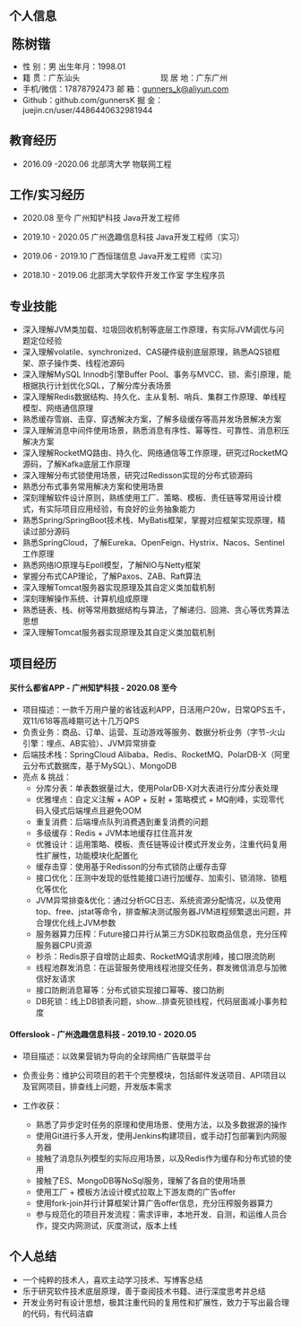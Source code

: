 ## 个人信息

​      <b style=font-size:23px>陈树锴</b>

- 性  别：男                                                     出生年月：1998.01
- 籍  贯：广东汕头             现 居 地：广东广州
- 手机/微信：17878792473                          邮  箱：gunners_k@aliyun.com
- Github：github.com/gunnersK                掘  金：juejin.cn/user/4486440632981944

## 教育经历

- 2016.09 -2020.06                 北部湾大学                                        物联网工程

## 工作/实习经历

- 2020.08 至今                      广州知铲科技                                    Java开发工程师

- 2019.10 - 2020.05             广州逸趣信息科技                            Java开发工程师（实习）

- 2019.06 - 2019.10             广西恒瑞信息                                    Java开发工程师（实习）

- 2018.10 - 2019.06             北部湾大学软件开发工作室             学生程序员

## 专业技能

- 深入理解JVM类加载、垃圾回收机制等底层工作原理，有实际JVM调优与问题定位经验
- 深入理解volatile、synchronized、CAS硬件级别底层原理，熟悉AQS锁框架、原子操作类、线程池源码
- 深入理解MySQL Innodb引擎Buffer Pool、事务与MVCC、锁、索引原理，能根据执行计划优化SQL，了解分库分表场景
- 深入理解Redis数据结构、持久化、主从复制、哨兵、集群工作原理、单线程模型、网络通信原理
- 熟悉缓存雪崩、击穿、穿透解决方案，了解多级缓存等高并发场景解决方案
- 深入理解消息中间件使用场景，熟悉消息有序性、幂等性、可靠性、消息积压解决方案
- 深入理解RocketMQ路由、持久化、网络通信等工作原理，研究过RocketMQ源码，了解Kafka底层工作原理
- 深入理解分布式锁使用场景，研究过Redisson实现的分布式锁源码
- 熟悉分布式事务常用解决方案和使用场景
- 深刻理解软件设计原则，熟练使用工厂、策略、模板、责任链等常用设计模式，有实际项目应用经验，有良好的业务抽象能力
- 熟悉Spring/SpringBoot技术栈、MyBatis框架，掌握对应框架实现原理，精读过部分源码
- 熟悉SpringCloud，了解Eureka、OpenFeign、Hystrix、Nacos、Sentinel工作原理
- 熟悉网络IO原理与Epoll模型，了解NIO与Netty框架
- 掌握分布式CAP理论，了解Paxos、ZAB、Raft算法
- 深入理解Tomcat服务器实现原理及其自定义类加载机制
- 深刻理解操作系统、计算机组成原理
- 熟悉链表、栈、树等常用数据结构与算法，了解递归、回溯、贪心等优秀算法思想
- 深入理解Tomcat服务器实现原理及其自定义类加载机制

## 项目经历

#### 买什么都省APP  -  广州知铲科技  -  2020.08 至今

- 项目描述：一款千万用户量的省钱返利APP，日活用户20w，日常QPS五千，双11/618等高峰期可达十几万QPS
- 负责业务：商品、订单、运营、互动游戏等服务、数据分析业务（字节-火山引擎：埋点、AB实验）、JVM异常排查
- 后端技术栈：SpringCloud Alibaba、Redis、RocketMQ、PolarDB-X（阿里云分布式数据库，基于MySQL）、MongoDB
- 亮点 & 挑战：
  - 分库分表：单表数据量过大，使用PolarDB-X对大表进行分库分表处理
  - 优雅埋点：自定义注解 + AOP + 反射 + 策略模式 + MQ削峰，实现零代码入侵式后端埋点且避免OOM
  - 重复消费：后端埋点队列消费遇到重复消费的问题
  - 多级缓存：Redis + JVM本地缓存扛住高并发
  - 优雅设计：运用策略、模板、责任链等设计模式开发业务，注重代码复用性扩展性，功能模块化配置化
  - 缓存击穿：使用基于Redisson的分布式锁防止缓存击穿
  - 接口优化：压测中发现的低性能接口进行加缓存、加索引、锁消除、锁粗化等优化
  - JVM异常排查&优化：通过分析GC日志、系统资源分配情况，以及使用top、free、jstat等命令，排查解决测试服务器JVM进程频繁退出问题，并合理优化线上JVM参数
  - 服务器算力压榨：Future接口并行从第三方SDK拉取商品信息，充分压榨服务器CPU资源
  - 秒杀：Redis原子自增防止超卖、RocketMQ请求削峰，接口限流防刷
  - 线程池群发消息：在运营服务使用线程池提交任务，群发微信消息与加微信好友请求
  - 接口防刷消息幂等：分布式锁实现接口幂等、接口防刷
  - DB死锁：线上DB锁表问题，show...排查死锁线程，代码层面减小事务粒度

#### Offerslook  -  广州逸趣信息科技  -  2019.10 - 2020.05

- 项目描述：以效果营销为导向的全球网络广告联盟平台
- 负责业务：维护公司项目的若干个完整模块，包括邮件发送项目、API项目以及官网项目，排查线上问题，开发版本需求

- 工作收获：
  - 熟悉了异步定时任务的原理和使用场景、使用方法，以及多数据源的操作
  - 使用Git进行多人开发，使用Jenkins构建项目，或手动打包部署到内网服务器
  - 接触了消息队列模型的实际应用场景，以及Redis作为缓存和分布式锁的使用
  - 接触了ES、MongoDB等NoSql服务，理解了各自的使用场景
  - 使用工厂 + 模板方法设计模式拉取上下游友商的广告offer
  - 使用fork-join并行计算框架计算广告offer信息，充分压榨服务器算力
  - 参与规范化的项目开发流程：需求评审，本地开发、自测，和运维人员合作，提交内网测试，灰度测试，版本上线

## 个人总结

- 一个纯粹的技术人，喜欢主动学习技术、写博客总结
- 乐于研究软件技术底层原理，善于查阅技术书籍、进行深度思考并总结
- 开发业务时有设计思想，极其注重代码的复用性和扩展性，致力于写出最合理的代码，有代码洁癖

